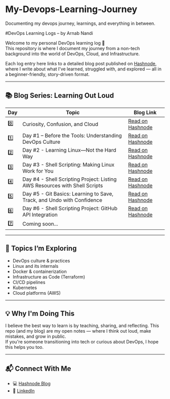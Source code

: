 # My-Devops-Learning-Journey
Documenting my devops journey, learnings, and everything in between.

#DevOps Learning Logs – by Arnab Nandi

Welcome to my personal DevOps learning log 📘  
This repository is where I document my journey from a non-tech background into the world of DevOps, Cloud, and Infrastructure.

Each log entry here links to a detailed blog post published on [Hashnode](https://learning-out-loud-my-devops-journey.hashnode.dev), where I write about what I’ve learned, struggled with, and explored — all in a beginner-friendly, story-driven format.

---

## 📚 Blog Series: Learning Out Loud

| Day | Topic | Blog Link |
|-----|-------|-----------|
| 0️⃣ | Curiosity, Confusion, and Cloud | [Read on Hashnode](https://learning-out-loud-my-devops-journey.hashnode.dev/curiosity-confusion-and-cloud) |
| 1️⃣ | Day #1 – Before the Tools: Understanding DevOps Culture | [Read on Hashnode](https://learning-out-loud-my-devops-journey.hashnode.dev/day-1-before-the-tools-understanding-devops-culture) |
| 2️⃣ | Day #2 - Learning Linux—Not the Hard Way | [Read on Hashnode](https://learning-out-loud-my-devops-journey.hashnode.dev/day-2-learning-linuxnot-the-hard-way) |
| 3️⃣ | Day #3 - Shell Scripting: Making Linux Work for You | [Read on Hashnode](https://learning-out-loud-my-devops-journey.hashnode.dev/day-3-shell-scripting-making-linux-work-for-you) |
| 4️⃣ | Day #4 - Shell Scripting Project: Listing AWS Resources with Shell Scripts | [Read on Hashnode](https://learning-out-loud-my-devops-journey.hashnode.dev/day-4-shell-scripting-project-listing-aws-resources-with-shell-scripts) |
| 5️⃣ | Day #5 - Git Basics: Learning to Save, Track, and Undo with Confidence | [Read on Hashnode](https://learning-out-loud-my-devops-journey.hashnode.dev/day-5-git-basics-learning-to-save-track-and-undo-with-confidence) |
| 6️⃣ | Day #6 - Shell Scripting Project: GitHub API Integration | [Read on Hashnode](https://learning-out-loud-my-devops-journey.hashnode.dev/day-6-shell-scripting-project-github-api-integration) |
| 7️⃣ | Coming soon... |

---

## 🔧 Topics I’m Exploring
- DevOps culture & practices
- Linux and its internals
- Docker & containerization
- Infrastructure as Code (Terraform)
- CI/CD pipelines
- Kubernetes
- Cloud platforms (AWS)

---

## 💡 Why I'm Doing This

I believe the best way to learn is by teaching, sharing, and reflecting. This repo (and my blog) are my open notes — where I think out loud, make mistakes, and grow in public.  
If you're someone transitioning into tech or curious about DevOps, I hope this helps you too.

---

## 📬 Connect With Me

- 💻 [Hashnode Blog](https://learning-out-loud-my-devops-journey.hashnode.dev)
- 💼 [LinkedIn](www.linkedin.com/in/arnab-nandi-55232a236)



